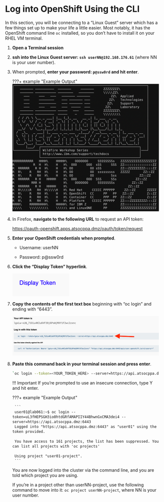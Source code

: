 # Log into OpenShift Using the CLI

In this section, you will be connecting to a “Linux Guest” server which has a few things set up to make your life a little easier. Most notably, it has the OpenShift command line `oc` installed, so you don’t have to install it on your RHEL VM terminal.

1. **Open a Terminal session**

1. **ssh into the Linux Guest server: `ssh userNN@192.168.176.61`** (where NN is your user number).

1. When prompted, **enter your password: `p@ssw0rd` and hit enter**.

    ???+ example "Example Output"
        ![ascii-wsc.png](images/ascii-wsc.png)

1. In Firefox, **navigate to the following URL** to request an API token:

    <https://oauth-openshift.apps.atsocppa.dmz/oauth/token/request>

1. **Enter your OpenShift credentials when prompted**.

    * Username: userNN

    * Password: p@ssw0rd

1. **Click the “Display Token” hyperlink**.

    ![display-token.png](images/display-token.png)

1. **Copy the contents of the first text box** beginning with “oc login” and ending with “6443”.

    ![oc-login-token.png](images/oc-login-token.png)

1. **Paste this command back in your terminal session and press enter**.

    ```bash
    `oc login --token=<YOUR_TOKEN_HERE> --server=https://api.atsocppa.dmz:6443`
    ```

    !!! Important
        If you’re prompted to use an insecure connection, type Y and hit enter.

    ???+ example "Example Output"

        ```
        user01@lab061:~$ oc login --token=uL3fHEPSGH3io0htdGRfAMAPIIY44BhwnGxCMA3dei4 --server=https://api.atsocppa.dmz:6443
        Logged into "https://api.atsocppa.dmz:6443" as "user01" using the token provided.

        You have access to 161 projects, the list has been suppressed. You can list all projects with 'oc projects'

        Using project "user01-project".
        ```

    You are now logged into the cluster via the command line, and you are told which project you are using.

    If you’re in a project other than userNN-project, use the following command to move into it: `oc project userNN-project`, where NN is your user number.
